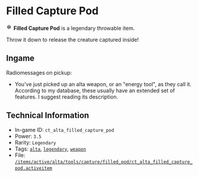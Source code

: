 # Filled Capture Pod

<img src="https://raw.githubusercontent.com/Ceterai/Enternia/main/items/active/alta/tools/capture/filled_pod/icon.png" alt="Filled Capture Pod icon" loading="lazy" height=16px width="auto" /> **Filled Capture Pod** is a legendary throwable item.

Throw it down to release the creature captured inside!

## Ingame

Radiomessages on pickup:

- You've just picked up an alta weapon, or an "energy tool", as they call it. According to my database, these usually have an extended set of features. I suggest reading its description.

## Technical Information

- In-game ID: `ct_alta_filled_capture_pod`
- Power: `3.5`
- Rarity: `Legendary`
- Tags: [`alta`](https://ceterai.github.io/MyEnternia/Wiki/Tags/Alta), [`legendary`](https://ceterai.github.io/MyEnternia/Wiki/Tags/Legendary), [`weapon`](https://ceterai.github.io/MyEnternia/Wiki/Tags/Weapon)
- File: [`/items/active/alta/tools/capture/filled_pod/ct_alta_filled_capture_pod.activeitem`](https://github.com/Ceterai/Enternia/blob/main/items/active/alta/tools/capture/filled_pod/ct_alta_filled_capture_pod.activeitem)

